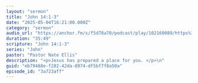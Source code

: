 ```yaml
---
layout: "sermon"
title: "John 14:1-3"
date: "2025-05-04T16:21:00.000Z"
category: "sermon"
audio_url: "https://anchor.fm/s/f5d78a70/podcast/play/102160089/https%3A%2F%2Fd3ctxlq1ktw2nl.cloudfront.net%2Fstaging%2F2025-4-4%2F399573795-44100-2-a135e0fc13bf3.m4a"
duration: "35:49"
scripture: "John 14:1-3"
series: "John"
pastor: "Pastor Nate Ellis"
description: "<p>Jesus has prepared a place for you. </p>\n"
guid: "eb79468e-f282-42da-8974-df5bf7f8a50a"
episode_id: "3a723aff"
---
```


